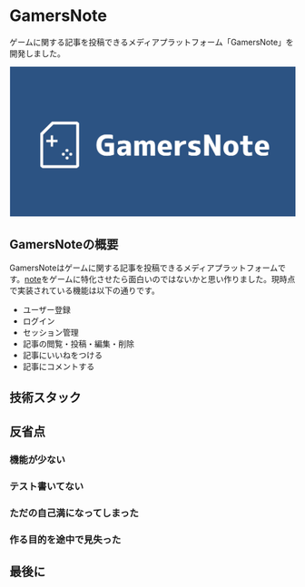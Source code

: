 # GamersNote

ゲームに関する記事を投稿できるメディアプラットフォーム「GamersNote」を開発しました。

![GamersNoteの画像](app/static/ogp.png)

## GamersNoteの概要

GamersNoteはゲームに関する記事を投稿できるメディアプラットフォームです。[note](https://note.com/)をゲームに特化させたら面白いのではないかと思い作りました。現時点で実装されている機能は以下の通りです。

- ユーザー登録
- ログイン
- セッション管理
- 記事の閲覧・投稿・編集・削除
- 記事にいいねをつける
- 記事にコメントする

## 技術スタック


## 反省点

### 機能が少ない

### テスト書いてない

### ただの自己満になってしまった

### 作る目的を途中で見失った

## 最後に


